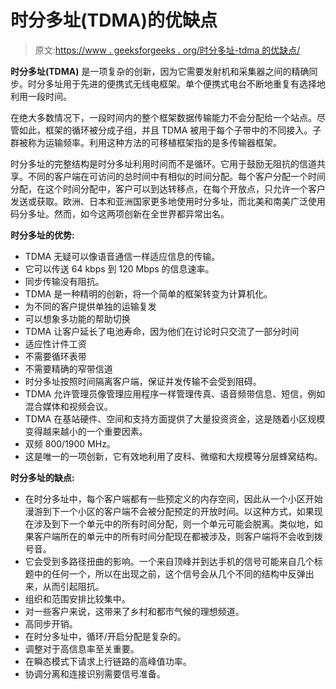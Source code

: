 # 时分多址(TDMA)的优缺点

> 原文:[https://www . geeksforgeeks . org/时分多址-tdma 的优缺点/](https://www.geeksforgeeks.org/advantages-and-disadvantages-of-time-division-multiple-access-tdma/)

**时分多址(TDMA)** 是一项复杂的创新，因为它需要发射机和采集器之间的精确同步。时分多址用于先进的便携式无线电框架。单个便携式电台不断地重复有选择地利用一段时间。

在绝大多数情况下，一段时间内的整个框架数据传输能力不会分配给一个站点。尽管如此，框架的循环被分成子组，并且 TDMA 被用于每个子带中的不同接入。子群被称为运输频率。利用这种方法的可移植框架指的是多传输器框架。

时分多址的完整结构是时分多址利用时间而不是循环。它用于鼓励无阻抗的信道共享。不同的客户端在可访问的总时间中有相似的时间分配。每个客户分配一个时间分配，在这个时间分配中，客户可以到达转移点，在每个开放点，只允许一个客户发送或获取。欧洲、日本和亚洲国家更多地使用时分多址，而北美和南美广泛使用码分多址。然而，如今这两项创新在全世界都异常出名。

**时分多址的优势:**

*   TDMA 无疑可以像语音通信一样适应信息的传输。
*   它可以传送 64 kbps 到 120 Mbps 的信息速率。
*   同步传输没有阻抗。
*   TDMA 是一种精明的创新，将一个简单的框架转变为计算机化。
*   为不同的客户提供单独的运输复发
*   可以想象多功能的帮助切换
*   TDMA 让客户延长了电池寿命，因为他们在讨论时只交流了一部分时间
*   适应性计件工资
*   不需要循环表带
*   不需要精确的窄带信道
*   时分多址按照时间隔离客户端，保证并发传输不会受到阻碍。
*   TDMA 允许管理员像管理应用程序一样管理传真、语音频带信息、短信，例如混合媒体和视频会议。
*   TDMA 在基站硬件、空间和支持方面提供了大量投资资金，这是随着小区规模变得越来越小的一个重要因素。
*   双频 800/1900 MHz。
*   这是唯一的一项创新，它有效地利用了皮科、微缩和大规模等分层蜂窝结构。

**时分多址的缺点:**

*   在时分多址中，每个客户端都有一些预定义的内存空间，因此从一个小区开始漫游到下一个小区的客户端不会被分配预定的开放时间。以这种方式，如果现在涉及到下一个单元中的所有时间分配，则一个单元可能会脱离。类似地，如果客户端所在的单元中的所有时间分配现在都被涉及，则客户端将不会收到拨号音。
*   它会受到多路径扭曲的影响。一个来自顶峰并到达手机的信号可能来自几个标题中的任何一个，所以在出现之前，这个信号会从几个不同的结构中反弹出来，从而引起阻抗。
*   组织和范围安排比较集中。
*   对一些客户来说，这带来了乡村和都市气候的理想频道。
*   高同步开销。
*   在时分多址中，循环/开启分配是复杂的。
*   调整对于高信息率至关重要。
*   在瞬态模式下请求上行链路的高峰值功率。
*   协调分离和连接识别需要信号准备。